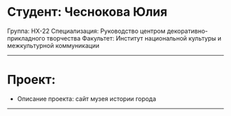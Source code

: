 # Студент: Чеснокова Юлия 
Группа: НХ-22
Специализация: Руководство центром декоративно-прикладного творчества
Факультет: Институт национальной культуры и межкультурной коммуникации 

---
# Проект: 
- Описание проекта: сайт музея истории города
---

